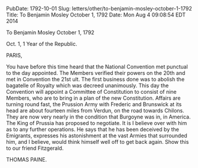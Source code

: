 PubDate: 1792-10-01
Slug: letters/other/to-benjamin-mosley-october-1-1792
Title: To Benjamin Mosley October 1, 1792
Date: Mon Aug  4 09:08:54 EDT 2014

   To Benjamin Mosley October 1, 1792

   Oct. 1, 1 Year of the Republic.

   PARIS,

   You have before this time heard that the National Convention met punctual
   to the day appointed. The Members verified their powers on the 20th and
   met in Convention the 21st ult. The first business done was to abolish the
   bagatelle of Royalty which was decreed unanimously. This day the
   Convention will appoint a Committee of Constitution to consist of nine
   Members, who are to bring in a plan of the new Constitution. Affairs are
   turning round fast, the Prussion Army with Frederic and Brunswick at its
   head are about fourteen miles from Verdun, on the road towards Chilons.
   They are now very nearly in the condition that Burgoyne was in, in
   America. The King of Prussia has proposed to negotiate. It is I believe
   over with him as to any further operations. He says that he has been
   deceived by the Emigrants, expresses his astonishment at the vast Armies
   that surrounded him, and I believe, would think himself well off to get
   back again. Show this to our friend Fitzgerald.

   THOMAS PAINE.



